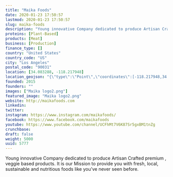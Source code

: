 ```yaml
---
title: "Maika Foods"
date: 2020-01-23 17:50:57
lastmod: 2020-01-23 17:50:57
slug: maika-foods
description: "Young innovative Company dedicated to produce Artisan Crafted premium , veggie based products. It is our Mission to provide you with fresh, local, sustainable and nutritious foods like you’ve never seen before."
proteins: [Plant-Based]
products: [Meat]
business: [Production]
finance_type: []
country: "United States"
country_code: "US"
city: "Los Angeles"
postal_code: "90031"
location: [34.083288, -118.217948]
location_geojson: "{\"type\":\"Point\",\"coordinates\":[-118.217948,34.083288]}"
founded: 2015
founders: ""
images: ["Maika logo2.png"]
featured_image: "Maika logo2.png"
website: http://maikafoods.com
linkedin: 
twitter: 
instagram: https://www.instagram.com/maikafoods/
facebook: https://www.facebook.com/maikafoods
youtube: https://www.youtube.com/channel/UCFhMt7V6K87Sr5gxBM1tnZg
crunchbase: 
draft: false
weight: 5000
uuid: 5777
---
```

Young innovative Company dedicated to produce Artisan Crafted premium , veggie based products. It is our Mission to provide you with fresh, local, sustainable and nutritious foods like you’ve never seen before.

